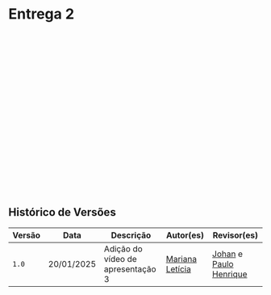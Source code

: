 # Entrega 2

<iframe width="560" height="315" src="" title="YouTube video player" frameborder="0" allow="accelerometer; autoplay; clipboard-write; encrypted-media; gyroscope; picture-in-picture; web-share" referrerpolicy="strict-origin-when-cross-origin" allowfullscreen></iframe>

## Histórico de Versões

| Versão |    Data    | Descrição                                 | Autor(es)                                       | Revisor(es)                                    |
| ------ | :--------: | ----------------------------------------- | ----------------------------------------------- | ---------------------------------------------- |
| `1.0`   | 20/01/2025 | Adição do vídeo de apresentação 3                         | [Mariana Letícia](https://github.com/Marianannn) |     [Johan](https://github.com/johan-rocha) e [Paulo Henrique](https://github.com/Nanashii76)     | 